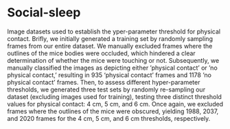 # Social-sleep
Image datasets used to establish the yper-parameter threshold for physical contact.
Brifly, we initially generated a training set by randomly sampling frames from our entire dataset. We manually excluded frames where the outlines of the mice bodies were occluded, which hindered a clear determination of whether the mice were touching or not. Subsequently, we manually classified the images as depicting either ’physical contact’ or ’no physical contact,’ resulting in 935 ‘physical contact’ frames and 1178 ’no physical contact’ frames. 
Then, to assess different hyper-parameter thresholds, we generated three test sets by randomly re-sampling our dataset (excluding images used for training), testing three distinct threshold values for physical contact: 4 cm, 5 cm, and 6 cm. Once again, we excluded frames where the outlines of the mice were obscured, yielding 1988, 2037, and 2020 frames for the 4 cm, 5 cm, and 6 cm thresholds, respectively. 
